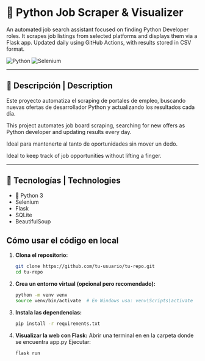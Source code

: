 # 🐍 Python Job Scraper & Visualizer
An automated job search assistant focused on finding Python Developer roles.
It scrapes job listings from selected platforms and displays them via a Flask app.
Updated daily using GitHub Actions, with results stored in CSV format.

![Python](https://img.shields.io/badge/Python-3.10-blue.svg)
![Selenium](https://img.shields.io/badge/Automation-Selenium-informational)


---

## 📌 Descripción | Description

Este proyecto automatiza el scraping de portales de empleo, buscando nuevas ofertas de desarrollador Python y actualizando los resultados cada día.

This project automates job board scraping, searching for new offers as Python developer and updating results every day.

Ideal para mantenerte al tanto de oportunidades sin mover un dedo.

Ideal to keep track of job opportunities without lifting a finger.

---

## 🧰 Tecnologías | Technologies

- 🐍 Python 3
- Selenium
- Flask
- SQLite
- BeautifulSoup   


## Cómo usar el código en local

1. **Clona el repositorio:**
   ```bash
   git clone https://github.com/tu-usuario/tu-repo.git
   cd tu-repo
   ```

2. **Crea un entorno virtual (opcional pero recomendado):**
   ```bash
   python -m venv venv
   source venv/bin/activate  # En Windows usa: venv\Scripts\activate
   ```

3. **Instala las dependencias:**
   ```bash
   pip install -r requirements.txt
   ```

4. **Visualizar la web con Flask:**
Abrir una terminal en en la carpeta donde se encuentra app.py
Ejecutar:
   ```bash
   flask run
   ```


